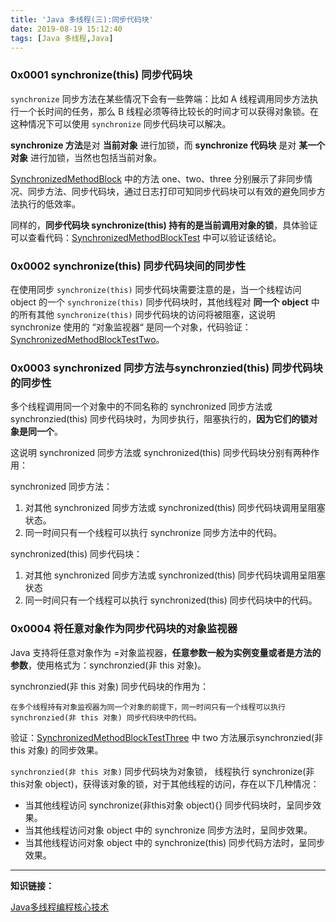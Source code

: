 ```yaml
---
title: 'Java 多线程(三):同步代码块'
date: 2019-08-19 15:12:40
tags: [Java 多线程,Java]
---
```


### 0x0001 synchronize(this) 同步代码块

`synchronize` 同步方法在某些情况下会有一些弊端：比如 A 线程调用同步方法执行一个长时间的任务，那么 B 线程必须等待比较长的时间才可以获得对象锁。在这种情况下可以使用 `synchronize` 同步代码块可以解决。

**synchronize 方法**是对 **当前对象** 进行加锁，而 **synchronize 代码块** 是对 **某一个对象** 进行加锁，当然也包括当前对象。

[SynchronizedMethodBlock](https://github.com/leeGYPlus/JavaCode/blob/master/src/thread/SynchronizedMethodBlock.kt) 中的方法 one、two、three 分别展示了非同步情况、同步方法、同步代码块，通过日志打印可知同步代码块可以有效的避免同步方法执行的低效率。

<!-- more -->
同样的，**同步代码块 synchronize(this) 持有的是当前调用对象的锁**，具体验证可以查看代码：[SynchronizedMethodBlockTest](https://github.com/leeGYPlus/JavaCode/blob/master/src/thread/SynchronizedMethodBlockTest.kt) 中可以验证该结论。

### 0x0002 synchronize(this) 同步代码块间的同步性
在使用同步 `synchronize(this)` 同步代码块需要注意的是，当一个线程访问 object 的一个 `synchronize(this)` 同步代码块时，其他线程对 **同一个 object** 中的所有其他 `synchronize(this)` 同步代码块的访问将被阻塞，这说明 synchronize 使用的 “对象监视器“ 是同一个对象，代码验证：[SynchronizedMethodBlockTestTwo](https://github.com/leeGYPlus/JavaCode/blob/master/src/thread/SynchronizedMethodBlockTestTwo.kt)。

### 0x0003 synchronized 同步方法与synchronzied(this) 同步代码块的同步性
多个线程调用同一个对象中的不同名称的 synchronized 同步方法或 synchronzied(this) 同步代码块时，为同步执行，阻塞执行的，**因为它们的锁对象是同一个**。

这说明 synchronized 同步方法或 synchronized(this) 同步代码块分别有两种作用：

synchronized 同步方法：

1. 对其他 synchronized 同步方法或 synchronized(this) 同步代码块调用呈阻塞状态。
2. 同一时间只有一个线程可以执行 synchronize 同步方法中的代码。

synchronized(this) 同步代码块：

1. 对其他 synchronized 同步方法或 synchronized(this) 同步代码块调用呈阻塞状态
2. 同一时间只有一个线程可以执行 synchronized(this) 同步代码块中的代码。

### 0x0004 将任意对象作为同步代码块的对象监视器


Java 支持将任意对象作为 =对象监视器，**任意参数一般为实例变量或者是方法的参数**，使用格式为：synchronzied(非 this 对象)。

synchronzied(非 this 对象) 同步代码块的作用为：

    在多个线程持有对象监视器为同一个对象的前提下，同一时间只有一个线程可以执行synchronzied(非 this 对象) 同步代码块中的代码。

验证：[SynchronizedMethodBlockTestThree](https://github.com/leeGYPlus/JavaCode/blob/master/src/thread/SynchronizedMethodBlockTestThree.kt) 中 two 方法展示synchronzied(非 this 对象) 的同步效果。

`synchronzied(非 this 对象)` 同步代码块为对象锁，
线程执行 synchronize(非this对象 object)，获得该对象的锁，对于其他线程的访问，存在以下几种情况：
* 当其他线程访问 synchronize(非this对象 object){} 同步代码块时，呈同步效果。
* 当其他线程访问对象 object 中的 synchronize 同步方法时，呈同步效果。
* 当其他线程访问对象 object 中的 synchronize(this) 同步代码方法时，呈同步效果。

----
**知识链接：**

[Java多线程编程核心技术](http://product.dangdang.com/23711315.html)